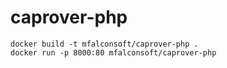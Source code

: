 # caprover-php

```
docker build -t mfalconsoft/caprover-php .
docker run -p 8000:80 mfalconsoft/caprover-php
```
